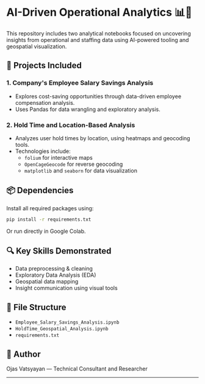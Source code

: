 # AI-Driven Operational Analytics 📊🤖

This repository includes two analytical notebooks focused on uncovering insights from operational and staffing data using AI-powered tooling and geospatial visualization.

## 🧠 Projects Included

### 1. <Redacted> Company's Employee Salary Savings Analysis
- Explores cost-saving opportunities through data-driven employee compensation analysis.
- Uses Pandas for data wrangling and exploratory analysis.

### 2. Hold Time and Location-Based Analysis
- Analyzes user hold times by location, using heatmaps and geocoding tools.
- Technologies include:
  - `folium` for interactive maps
  - `OpenCageGeocode` for reverse geocoding
  - `matplotlib` and `seaborn` for data visualization

## 📦 Dependencies

Install all required packages using:

```bash
pip install -r requirements.txt
```

Or run directly in Google Colab.

## 🔍 Key Skills Demonstrated
- Data preprocessing & cleaning
- Exploratory Data Analysis (EDA)
- Geospatial data mapping
- Insight communication using visual tools

## 📁 File Structure
- `Employee_Salary_Savings_Analysis.ipynb`
- `HoldTime_Geospatial_Analysis.ipynb`
- `requirements.txt`

## 🚀 Author
Ojas Vatsyayan — Technical Consultant and Researcher

---
